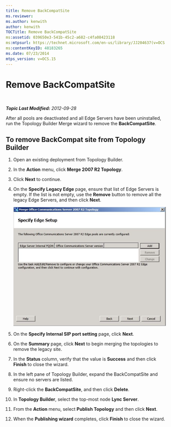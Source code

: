 ```yaml
---
title: Remove BackCompatSite
ms.reviewer: 
ms.author: kenwith
author: kenwith
TOCTitle: Remove BackCompatSite
ms:assetid: 039650e3-541b-45c2-a682-c4fa08423118
ms:mtpsurl: https://technet.microsoft.com/en-us/library/JJ204637(v=OCS.15)
ms:contentKeyID: 48183265
ms.date: 07/23/2014
mtps_version: v=OCS.15
---
```


<div data-xmlns="http://www.w3.org/1999/xhtml">

<div class="topic" data-xmlns="http://www.w3.org/1999/xhtml" data-msxsl="urn:schemas-microsoft-com:xslt" data-cs="http://msdn.microsoft.com/en-us/">

<div data-asp="http://msdn2.microsoft.com/asp">

# Remove BackCompatSite

</div>

<div id="mainSection">

<div id="mainBody">

<span> </span>

_**Topic Last Modified:** 2012-09-28_

After all pools are deactivated and all Edge Servers have been uninstalled, run the Topology Builder Merge wizard to remove the **BackCompatSite**.

<div>

## To remove BackCompat site from Topology Builder

1.  Open an existing deployment from Topology Builder.

2.  In the **Action** menu, click **Merge 2007 R2 Topology**.

3.  Click **Next** to continue.

4.  On the **Specify Legacy Edge** page, ensure that list of Edge Servers is empty. If the list is not empty, use the **Remove** button to remove all the legacy Edge Servers, and then click **Next**.
    
    ![Merge Topology Wizard, Specify Edge Setup page](images/JJ204637.fb35a59a-711e-4259-b177-7311df1fed3c(OCS.15).jpg "Merge Topology Wizard, Specify Edge Setup page")  

5.  On the **Specify Internal SIP port setting** page, click **Next**.

6.  On the **Summary** page, click **Next** to begin merging the topologies to remove the legacy site.

7.  In the **Status** column, verify that the value is **Success** and then click **Finish** to close the wizard.

8.  In the left pane of Topology Builder, expand the BackCompatSite and ensure no servers are listed.

9.  Right-click the **BackCompatSite**, and then click **Delete**.

10. In **Topology Builder**, select the top-most node **Lync Server**.

11. From the **Action** menu, select **Publish Topology** and then click **Next**.

12. When the **Publishing wizard** completes, click **Finish** to close the wizard.

</div>

</div>

<span> </span>

</div>

</div>

</div>

